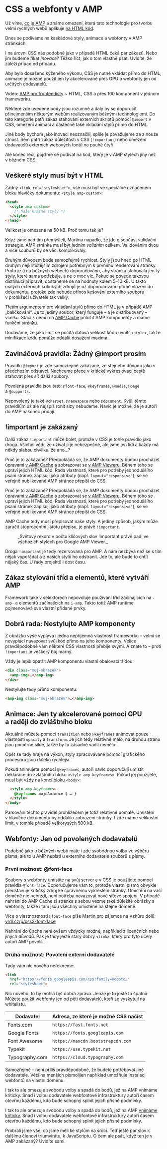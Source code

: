 # CSS a webfonty v AMP

<div class="web-only" markdown="1">

Už víme, [co je AMP](amp.md) a známe omezení, která tato technologie pro tvorbu velmi rychlých webů aplikuje [na HTML kód](amp-html.md).

Dnes se podíváme na kaskádové styly, animace a webfonty v AMP stránkách. 

</div>

I na úrovni CSS nás podobně jako v případě HTML čeká pár zákazů. Nebo jim budeme říkat _inovace_? Těžko říct, jak o tom vlastně psát. Uvidíte, že záleží případ od případu.

<div class="web-only" markdown="1">

Aby bylo dosaženo kýženého výkonu, CSS je nutné vkládat přímo do HTML, animace je možné použít jen ty akcelerované přes GPU a webfonty jen od určitých dodavatelů.

</div>

<p class="video web-only">
Video: <a href="https://www.youtube.com/watch?v=_vp-BVgYU98">AMP pro frontendisty</a> ~ HTML, CSS a přes 100 komponent v jednom frameworku.
</p>

Některé zde uvedené body jsou rozumné a daly by se doporučit přinejmenším některým webům realizovaným běžnými technologiemi. Do této kategorie patří zákaz stahování externích skriptů pomocí `@import` v CSS, omezení animací a částečně také vkládání stylů přímo do HTML.

<!-- AdSnippet -->

Jiné body bychom jako inovaci neoznačili, spíše je považujeme za z nouze ctnost. Sem patří zákaz důležitosti v CSS (`!important`) nebo omezení dodavatelů externích webových fontů na pouhé čtyři.

Ale konec řečí, pojďme se podívat na kód, který je v AMP stylech jiný než v běžném CSS.

## Veškeré styly musí být v HTML

Žádný `<link rel="stylesheet">`, vše musí být ve speciálně označeném bloku hlavičky dokumentu: `<style amp-custom>`:

```html
<head>
  <style amp-custom>
    /* Naše krásné styly */
  </style>
</head>
```

Velikost je omezená na 50 kB. Proč tomu tak je?

Když jsme nad tím přemýšleli, Martina napadlo, že jde o součást validační strategie. AMP stránka musí být jedním _validním_ celkem. Validováním dvou a více souborů by se věci komplikovaly.

Druhým důvodem bude samozřejmě rychlost. Styly jsou hned po HTML druhým nejkritičtějším zdrojem potřebným k prvnímu renderování stránky. Proto je (i na běžných webech) doporučováno, aby stránka stahovala jen ty styly, které sama potřebuje, a ne o moc víc. Pokud se povede takovou distribuci připravit, dostaneme se na hodnoty kolem 5–10 kB. U takto malých externích kritických zdrojů je už doporučováno přímé vložení do dokumentu, protože zde nebude přínos kešování externího souboru v prohlížeči uživatele tak velký.

Třetím argumentem pro vkládání stylů přímo do HTML je v případě AMP „balíčkování“. Je to jediný soubor, který funguje – a je distribuovaný – vcelku. Stačí k němu na [AMP Cache](amp-cache.md) přiložit AMP komponenty a máme funkční stránku.

Dodáváme, že jako limit se počítá datová velikost kódu uvnitř `<style>`, takže minifikace kódu pomůže oddálit dosažení maxima.

## Zavináčová pravidla: Žádný @import prosím

Pravidlo `@import` je zde samozřejmě zakázané, ze stejného důvodu jako v předchozím odstavci. Nechceme přece v kritické vykreslovací cestě stahovat přes síť další soubory.

Povolená pravidla jsou tato: `@font-face`, `@keyframes`, `@media`, `@page` a `@supports`.

Nepovolený je také `@charset`, `@namespace` nebo `@document`. Kvůli těmto pravidlům už ale nejspíš ronit slzy nebudeme. Navíc je možné, že je autoři do AMP nakonec přidají.

## !important je zakázaný

Další zákaz `!important` může bolet, protože v CSS je tohle pravidlo jako droga. Všichni vědí, že užívat ji je nebezpečné, ale jsme jen lidi a každý má někdy slabou chvilku, že ano…?

<div class="ebook-only" markdown="1">

Proč je to zakázané? Předpokládá se, že AMP dokumenty budou procházet úpravami [v AMP Cache](amp-cache.md) a zobrazovat se [v AMP Vieweru](amp-viewer.md). Během toho se upraví jejich HTML kód. Řada vlastností, které pro potřeby jednoduššího psaní stránek zapisují jako atributy (např. `layout="responsive"`), se ve veřejně publikované AMP stránce přepíší do CSS.

</div>

<div class="web-only" markdown="1">

Proč je to zakázané? Předpokládá se, že AMP dokumenty budou procházet úpravami [v AMP Cache](https://medium.com/@pbakaus/why-amp-caches-exist-cd7938da2456) a zobrazovat se [v AMP Vieweru](https://developers.google.com/search/docs/guides/about-amp). Během toho se upraví jejich HTML kód. Řada vlastností, které pro potřeby jednoduššího psaní stránek zapisují jako atributy (např. `layout="responsive"`), se ve veřejně publikované AMP stránce přepíší do CSS.

</div>

AMP Cache tedy musí přepisovat naše styly. A jediný způsob, jakým může zaručit stoprocentní jistotu přepisu, je právě `!important`.

<figure>
<img src="../dist/images/original/vdamp/amp-css-ukazka.png" alt="">
<figcaption markdown="1">
_Světový rekord v počtu klíčových slov !important právě padl ve výchozích stylech pro Google AMP Viewer._
</figcaption>
</figure>

Droga `!important` je tedy rezervovaná pro AMP. A nám nezbývá než se s tím nějak vypořádat a z našich stylů ho odstranit. Jde to, ale bude to chtít nějaký čas. U řady projektů i dost času.

## Zákaz stylování tříd a elementů, které vytváří AMP

Framework také v selektorech nepovoluje používání tříd začínajících na `-amp-` a elementů začínajících na `i-amp`. Takto totiž AMP runtime pojmenovává své vlastní přidané prvky.

## Dobrá rada: Nestylujte AMP komponenty

Z obrázku výše vyplývá i jedna nepříjemná vlastnost frameworku – velmi se nevyplácí navazovat svůj kód přímo na jeho komponenty. Velice pravděpodobně vám některé CSS vlastnosti přebije svými. A znáte to – proti `!important` je veškerý boj marný.

Vždy je lepší opatřit AMP komponentu vlastní obalovací třídou:

```html
<div class="muj-obrazek">
  <amp-img>…</amp-img>
</div>
```

Nestylujte tedy přímo komponentu:

```html
<amp-img class="muj-obrazek">…</amp-img>
```

## Animace: Jen ty akcelerované pomocí GPU a raději do zvláštního bloku

Aktuálně můžete pomocí `transition` nebo `@keyframes` animovat pouze vlastnosti `opacity` a `transform`. Je jich tedy relativně málo, na druhou stranu jsou poměrně silné, takže by to zásadně vadit nemělo.

Opět se tady hraje na výkon, styly zpracovávané pomocí grafického procesoru jsou daleko rychlejší.

Pokud animujete pomocí `@keyframes`, autoři navíc doporučují umístit deklarace do zvláštního bloku `<style amp-keyframes>`. Pokud jej použijete, musí být vždy na konci bloku `<body>`:

```html
  <style amp-keyframes>
    @keyframes mojeAnimace { … }
  </style>
</body>
```

Parsování těchto pravidel prohlížečem je totiž relativně pomalé. Umístění v hlavičce dokumentu by oddálilo zobrazení stránky. I zde máme velikostní limit, v tomhle případě velkorysých 500 kB.

## Webfonty: Jen od povolených dodavatelů

Podobně jako u běžných webů máte i zde svobodnou volbu ve výběru písma, ale to u AMP neplatí u externího dodavatele souborů s písmy.

### První možnost: @font-face

Soubory s webfonty umístíte na svůj server a v CSS je použijete pomocí pravidla `@font-face`. Doporučujeme vám to, protože vlastní písmo obvykle představuje kritický zdroj ke správnému vykreslení stránky. Umístění na vaší doméně nic nebrzdí, není potřeba navazovat nové síťové spojení. V případě nahrání do AMP Cache si stránka s sebou vezme také důležité obrázky a webfonty, takže i tam jsou všechny umístěné na stejné doméně.

<!-- AdSnippet -->

Více o vlastnostnosti `@font-face` píše Martin pro zájemce na Vzhůru dolů: [vrdl.cz/p/css3-font-face](https://www.vzhurudolu.cz/prirucka/css3-font-face)

Nahrání do Cache není ovšem vždycky možné, například z licenčních nebo jiných důvodů. Pak je tady ještě starý dobrý `<link>`, který pro tyto účely autoři AMP povolili.

### Druhá možnost: Povolení externí dodavatelé

Tady vám nic nového neřekneme:

```html
<link
  href="https://fonts.googleapis.com/css?family=Roboto…"
  rel="stylesheet">
```

Nic nového, to by mohla být dobrá zpráva. Jenže je tu ještě ta špatná: Můžete použít webfonty jen od pěti dodavatelů, kteří se vyskytují na whitelistu.

|Dodavatel   |Adresa, ze které je možné CSS načíst|
|------------|------------------------------------|
|Fonts.com   | `https://fast.fonts.net`           |
|Google Fonts| `https://fonts.googleapis.com`     |
|Font Awesome| `https://maxcdn.bootstrapcdn.com`  |
|Typekit     | `https://use.typekit.net`          |
|Typography.com| `https://cloud.typography.com`   |

Samozřejmě – není příliš pravděpodobné, že budete potřebovat jiné dodavatele. Většina menších písmolijen například umožňuje instalaci webfontů na vlastní doménu.

<div class="web-only" markdown="1">

I tak to ale omezuje svobodu volby a spadá do bodů, jež na AMP vnímáme kriticky. Snad i volbu dodavatele webfontové infrastruktury autoři časem otevřou každému, kdo bude schopný splnit jejich přísné podmínky.

</div>

<div class="ebook-only" markdown="1">

I tak to ale omezuje svobodu volby a spadá do bodů, jež na AMP [vnímáme kriticky](amp-kritika-myty.md). Snad i volbu dodavatele webfontové infrastruktury autoři časem otevřou každému, kdo bude schopný splnit jejich přísné podmínky.

Probrali jsme vše, co jsme měli ke stylům na srdci. Teď ještě pár slov k dalšímu členovi triumvirátu, k JavaScriptu. O čem ale psát, když ten je v AMP  zakázaný? Uvidíte sami.

</div>


<!-- AdSnippet -->
